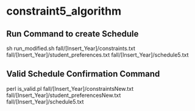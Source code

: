 # constraint5_algorithm

## Run Command to create Schedule
sh run_modified.sh fall/[Insert_Year]/constraints.txt fall/[Insert_Year]/student_preferences.txt fall/[Insert_Year]/schedule5.txt

## Valid Schedule Confirmation Command
perl is_valid.pl fall/[Insert_Year]/constraintsNew.txt fall/[Insert_Year]/student_preferencesNew.txt fall/[Insert_Year]/schedule5.txt


